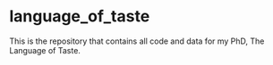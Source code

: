 # language_of_taste
This is the repository that contains all code and data for my PhD, The Language of Taste. 
